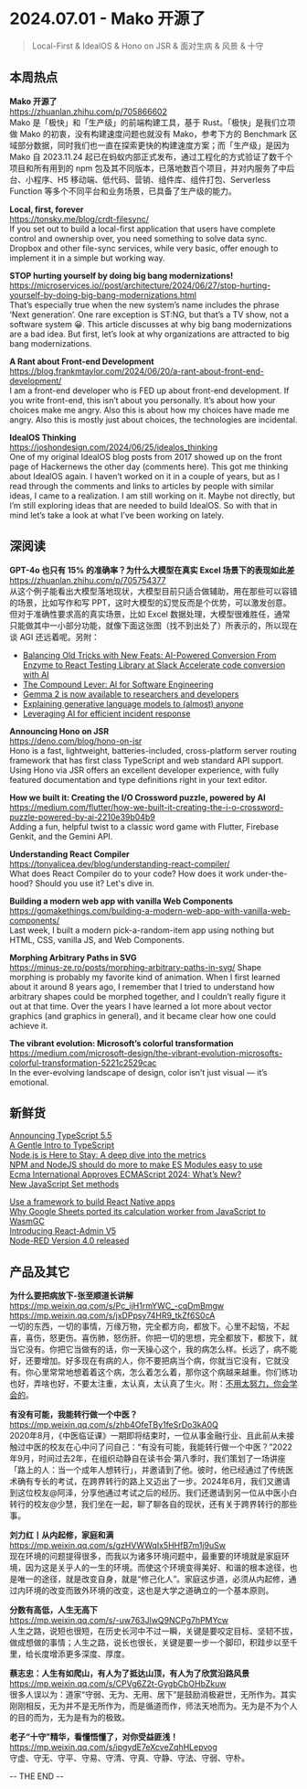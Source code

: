 2024.07.01 - Mako 开源了  
========  

> Local-First & IdealOS & Hono on JSR & 面对生病 & 风景 & 十守

## 本周热点

**Mako 开源了**  
https://zhuanlan.zhihu.com/p/705866602  
Mako 是「极快」和「生产级」的前端构建工具，基于 Rust。「极快」是我们立项做 Mako 的初衷，没有构建速度问题也就没有 Mako，参考下方的 Benchmark 区域部分数据，同时我们也一直在探索更快的构建速度方案；而「生产级」是因为 Mako 自 2023.11.24 起已在蚂蚁内部正式发布，通过工程化的方式验证了数千个项目和所有用到的 npm 包及其不同版本，已落地数百个项目，并对内服务了中后台、小程序、H5 移动端、低代码、营销、组件库、组件打包、Serverless Function 等多个不同平台和业务场景，已具备了生产级的能力。

**Local, first, forever**  
https://tonsky.me/blog/crdt-filesync/  
If you set out to build a local-first application that users have complete control and ownership over, you need something to solve data sync. Dropbox and other file-sync services, while very basic, offer enough to implement it in a simple but working way.

**STOP hurting yourself by doing big bang modernizations!**  
https://microservices.io//post/architecture/2024/06/27/stop-hurting-yourself-by-doing-big-bang-modernizations.html  
That’s especially true when the new system’s name includes the phrase ‘Next generation’. One rare exception is ST:NG, but that’s a TV show, not a software system 😀. This article discusses at why big bang modernizations are a bad idea. But first, let’s look at why organizations are attracted to big bang modernizations.

**A Rant about Front-end Development**  
https://blog.frankmtaylor.com/2024/06/20/a-rant-about-front-end-development/  
I am a front-end developer who is FED up about front-end development. If you write front-end, this isn’t about you personally. It’s about how your choices make me angry. Also this is about how my choices have made me angry. Also this is mostly just about choices, the technologies are incidental.

**IdealOS Thinking**  
https://joshondesign.com/2024/06/25/idealos_thinking  
One of my original IdealOS blog posts from 2017 showed up on the front page of Hackernews the other day (comments here). This got me thinking about IdealOS again. I haven’t worked on it in a couple of years, but as I read through the comments and links to articles by people with similar ideas, I came to a realization. I am still working on it. Maybe not directly, but I’m still exploring ideas that are needed to build IdealOS. So with that in mind let’s take a look at what I’ve been working on lately.

##  深阅读  

**GPT-4o 也只有 15% 的准确率？为什么大模型在真实 Excel 场景下的表现如此差**  
https://zhuanlan.zhihu.com/p/705754377  
从这个例子能看出大模型落地现状，大模型目前只适合做辅助，用在那些可以容错的场景，比如写作和写 PPT，这时大模型的幻觉反而是个优势，可以激发创意。但对于准确性要求高的真实场景，比如 Excel 数据处理，大模型很难胜任，通常只能做其中一小部分功能，就像下面这张图（找不到出处了）所表示的，所以现在谈 AGI 还远着呢。另附：  
- [Balancing Old Tricks with New Feats: AI-Powered Conversion From Enzyme to React Testing Library at Slack
Accelerate code conversion with AI](https://slack.engineering/balancing-old-tricks-with-new-feats-ai-powered-conversion-from-enzyme-to-react-testing-library-at-slack/)  
- [The Compound Lever: AI for Software Engineering](https://www.sequoiacap.com/article/ai-compound-lever/)  
- [Gemma 2 is now available to researchers and developers](https://blog.google/technology/developers/google-gemma-2/)  
- [Explaining generative language models to (almost) anyone](https://stackoverflow.blog/2024/06/27/explaining-generative-language-models-to-almost-anyone/)  
- [Leveraging AI for efficient incident response](https://engineering.fb.com/2024/06/24/data-infrastructure/leveraging-ai-for-efficient-incident-response/)  

**Announcing Hono on JSR**  
https://deno.com/blog/hono-on-jsr  
Hono is a fast, lightweight, batteries-included, cross-platform server routing framework that has first class TypeScript and web standard API support. Using Hono via JSR offers an excellent developer experience, with fully featured documentation and type definitions right in your text editor.

**How we built it: Creating the I/O Crossword puzzle, powered by AI**  
https://medium.com/flutter/how-we-built-it-creating-the-i-o-crossword-puzzle-powered-by-ai-2210e39b04b9  
Adding a fun, helpful twist to a classic word game with Flutter, Firebase Genkit, and the Gemini API.

**Understanding React Compiler**  
https://tonyalicea.dev/blog/understanding-react-compiler/  
What does React Compiler do to your code? How does it work under-the-hood? Should you use it? Let's dive in.

**Building a modern web app with vanilla Web Components**  
https://gomakethings.com/building-a-modern-web-app-with-vanilla-web-components/  
Last week, I built a modern pick-a-random-item app using nothing but HTML, CSS, vanilla JS, and Web Components.

**Morphing Arbitrary Paths in SVG**  
https://minus-ze.ro/posts/morphing-arbitrary-paths-in-svg/
Shape morphing is probably my favorite kind of animation. When I first learned about it around 8 years ago, I remember that I tried to understand how arbitrary shapes could be morphed together, and I couldn’t really figure it out at that time. Over the years I have learned a lot more about vector graphics (and graphics in general), and it became clear how one could achieve it.

**The vibrant evolution: Microsoft’s colorful transformation**  
https://medium.com/microsoft-design/the-vibrant-evolution-microsofts-colorful-transformation-5221c2529cac  
In the ever-evolving landscape of design, color isn’t just visual — it’s emotional.

## 新鲜货

[Announcing TypeScript 5.5](https://devblogs.microsoft.com/typescript/announcing-typescript-5-5/)  
[A Gentle Intro to TypeScript](https://deno.com/blog/deno-bites-ts-intro)  
[Node.js is Here to Stay: A deep dive into the metrics](https://blog.platformatic.dev/nodejs-is-here-to-stay)  
[NPM and NodeJS should do more to make ES Modules easy to use](https://borischerny.com/javascript,/typescript/2024/06/19/ES-Modules-Are-A-Mess.html)  
[Ecma International Approves ECMAScript 2024: What’s New?](https://2ality.com/2024/06/ecmascript-2024.html)  
[New JavaScript Set methods](https://developer.mozilla.org/en-US/blog/javascript-set-methods/)  

[Use a framework to build React Native apps](https://reactnative.dev/blog/2024/06/25/use-a-framework-to-build-react-native-apps)  
[Why Google Sheets ported its calculation worker from JavaScript to WasmGC](https://web.dev/case-studies/google-sheets-wasmgc)  
[Introducing React-Admin V5](https://marmelab.com/blog/2024/06/20/react-admin-v5.html)  
[Node-RED Version 4.0 released](https://nodered.org/blog/2024/06/20/version-4-0-released)  

## 产品及其它  

**为什么要把病放下-张至顺道长讲解**  
https://mp.weixin.qq.com/s/Pc_ijH1rmYWC_-cqDmBmgw  
https://mp.weixin.qq.com/s/jxDPpsy74HR9_tkZf6S0cA  
一切的东西，一切的事情，万缘万物，完全都方向，都放下。心里不起恼，不起喜，喜伤，怒更伤。喜伤肺，怒伤肝。你把一切的思想，完全都放下，都放下，就当它没有。你把它当做有的话，你一天操心这个，我的病怎么样。长远了，病不能好，还要增加。好多现在有病的人，你不要把病当个病，你就当它没有，它就没有。你心里常常地想着着这个病，怎么着怎么着，那你这个病越来越重。你们练功也好，弄啥也好，不要太注重，太认真，太认真了生火。附：[不用太努力，你会学会的](https://mp.weixin.qq.com/s/AKUHLB7dsnTL2UgCEReIJQ)。

**有没有可能，我能转行做一个中医？**  
https://mp.weixin.qq.com/s/zhb4OfeTBy1feSrDo3kA0Q  
2020年8月，《中医临证课》一期即将结束时，一位从事金融行业、且此前从未接触过中医的校友在心中问了问自己：“有没有可能，我能转行做一个中医？”2022年9月，时间过去2年，在组织动静自在读书会·第八季时，我们策划了一场讲座「路上的人：当一个成年人想转行」，并邀请到了他。彼时，他已经通过了传统医术确有专长的考试，在跨界转行的路上又迈出了一步。2024年6月，我们又邀请到这位校友@阿泽，分享他通过考试之后的经历。我们还邀请到另一位从中医小白转行的校友@少慧，我们坐在一起，聊了聊各自的现状，还有关于跨界转行的那些事。

**刘力红丨从内起修，家庭和满**  
https://mp.weixin.qq.com/s/gzHVWWqIx5HHfB7m1j9uSw  
现在环境的问题提得很多，而我以为诸多环境问题中，最重要的环境就是家庭环境，因为这是关乎人的一生的环境。而使这个环境变得美好、和谐的根本途径，也是唯一的途径，就是改变自身，就是“修己化人”。家庭这步道，必须从内起修，通过内环境的改变而致外环境的改变，这也是大学之道确立的一个基本原则。

**分数有高低，人生无高下**  
https://mp.weixin.qq.com/s/-uw763JlwQ9NCPg7hPMYcw  
人生之路，说短也很短，在历史长河中不过一瞬，关键是要咬定目标、坚韧不拔，做成想做的事情；人生之路，说长也很长，关键是要一步一个脚印，积跬步以至千里，给长度增添更多深度、厚度。

**蔡志忠：人生有如爬山，有人为了抵达山顶，有人为了欣赏沿路风景**  
https://mp.weixin.qq.com/s/CPVg6Z2t-GygbCbOHbZkuw  
很多人误以为：道家“守弱、无为、无用、居下”是鼓励消极避世，无所作为。其实刚刚相反，无为并不是无所作为，而是循道而作，师法天地而为。无为是不为个人的目的而为，无为是有为的极致。

**老子“十守”精华，看懂悟懂了，对你受益匪浅！**  
https://mp.weixin.qq.com/s/ipgydE7eXcveZqhHLepvog  
守虚、守无、守平、守易、守清、守真、守静、守法、守弱、守朴。

-- THE END --
